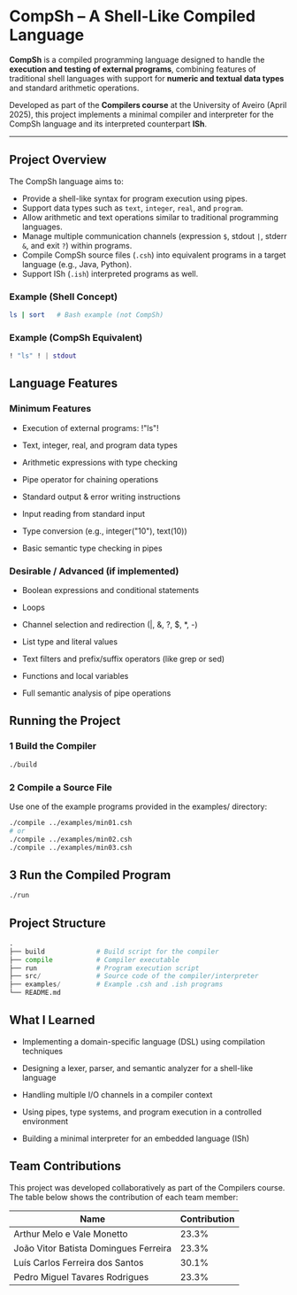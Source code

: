 # CompSh – A Shell-Like Compiled Language

**CompSh** is a compiled programming language designed to handle the **execution and testing of external programs**, combining features of traditional shell languages with support for **numeric and textual data types** and standard arithmetic operations.  

Developed as part of the **Compilers course** at the University of Aveiro (April 2025), this project implements a minimal compiler and interpreter for the CompSh language and its interpreted counterpart **ISh**.

---

## Project Overview

The CompSh language aims to:
- Provide a shell-like syntax for program execution using pipes.  
- Support data types such as `text`, `integer`, `real`, and `program`.  
- Allow arithmetic and text operations similar to traditional programming languages.  
- Manage multiple communication channels (expression `$`, stdout `|`, stderr `&`, and exit `?`) within programs.  
- Compile CompSh source files (`.csh`) into equivalent programs in a target language (e.g., Java, Python).  
- Support ISh (`.ish`) interpreted programs as well.

### Example (Shell Concept)
```bash
ls | sort   # Bash example (not CompSh)
```
### Example (CompSh Equivalent)
```lua
! "ls" ! | stdout
```

## Language Features

### Minimum Features

* Execution of external programs: !"ls"!

* Text, integer, real, and program data types

* Arithmetic expressions with type checking

* Pipe operator for chaining operations

* Standard output & error writing instructions

* Input reading from standard input

* Type conversion (e.g., integer("10"), text(10))

* Basic semantic type checking in pipes

### Desirable / Advanced (if implemented)
* Boolean expressions and conditional statements

* Loops

* Channel selection and redirection (|, &, ?, $, *, -)

* List type and literal values

* Text filters and prefix/suffix operators (like grep or sed)

* Functions and local variables

* Full semantic analysis of pipe operations

## Running the Project

### 1️ Build the Compiler
```bash
./build
```
### 2️ Compile a Source File
Use one of the example programs provided in the examples/ directory:
```bash
./compile ../examples/min01.csh
# or
./compile ../examples/min02.csh
./compile ../examples/min03.csh
```

## 3️ Run the Compiled Program
```bash
./run
```

## Project Structure
```python
.
├── build             # Build script for the compiler
├── compile           # Compiler executable
├── run               # Program execution script
├── src/              # Source code of the compiler/interpreter
├── examples/         # Example .csh and .ish programs
└── README.md
```

## What I Learned
* Implementing a domain-specific language (DSL) using compilation techniques

* Designing a lexer, parser, and semantic analyzer for a shell-like language

* Handling multiple I/O channels in a compiler context

* Using pipes, type systems, and program execution in a controlled environment

* Building a minimal interpreter for an embedded language (ISh)

## Team Contributions

This project was developed collaboratively as part of the Compilers course.  
The table below shows the contribution of each team member:

|  Name                                 | Contribution |
|---------------------------------------|--------------|
| Arthur Melo e Vale Monetto            |     23.3%    | 
| João Vitor Batista Domingues Ferreira |     23.3%    |
| Luís Carlos Ferreira dos Santos       |     30.1%    |
| Pedro Miguel Tavares Rodrigues        |     23.3%    |
